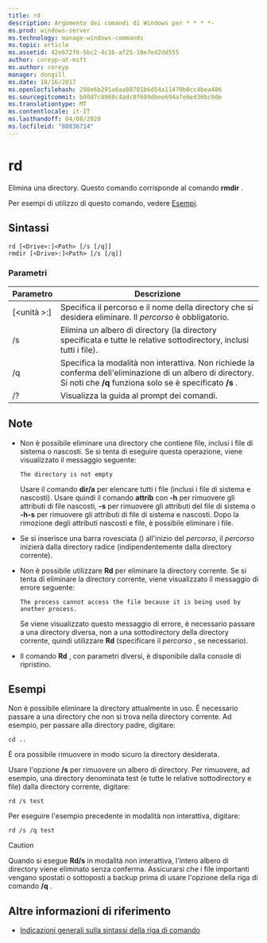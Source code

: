 ```yaml
---
title: rd
description: Argomento dei comandi di Windows per * * * *-
ms.prod: windows-server
ms.technology: manage-windows-commands
ms.topic: article
ms.assetid: 42e672f6-5bc2-4c16-af25-18e7ed2dd555
author: coreyp-at-msft
ms.author: coreyp
manager: dongill
ms.date: 10/16/2017
ms.openlocfilehash: 298e6b291a6aa08701b6d54a11470b0cc4bea486
ms.sourcegitcommit: b00d7c8968c4adc8f699dbee694afe6ed36bc9de
ms.translationtype: MT
ms.contentlocale: it-IT
ms.lasthandoff: 04/08/2020
ms.locfileid: "80836714"
---
```

# <a name="rd"></a>rd



Elimina una directory. Questo comando corrisponde al comando **rmdir** .

Per esempi di utilizzo di questo comando, vedere [Esempi](#BKMK_examples).

## <a name="syntax"></a>Sintassi

```
rd [<Drive>:]<Path> [/s [/q]]
rmdir [<Drive>:]<Path> [/s [/q]]
```

### <a name="parameters"></a>Parametri

|     Parametro     |                                                                 Descrizione                                                                  |
|-------------------|----------------------------------------------------------------------------------------------------------------------------------------------|
| [\<unità >:]<Path> |                      Specifica il percorso e il nome della directory che si desidera eliminare. Il *percorso* è obbligatorio.                       |
|        /s         |                     Elimina un albero di directory (la directory specificata e tutte le relative sottodirectory, inclusi tutti i file).                      |
|        /q         | Specifica la modalità non interattiva. Non richiede la conferma dell'eliminazione di un albero di directory. Si noti che **/q** funziona solo se è specificato **/s** . |
|        /?         |                                                     Visualizza la guida al prompt dei comandi.                                                     |

## <a name="remarks"></a>Note

-   Non è possibile eliminare una directory che contiene file, inclusi i file di sistema o nascosti. Se si tenta di eseguire questa operazione, viene visualizzato il messaggio seguente:

    `The directory is not empty`

    Usare il comando **dir/a** per elencare tutti i file (inclusi i file di sistema e nascosti). Usare quindi il comando **attrib** con **-h** per rimuovere gli attributi di file nascosti, **-s** per rimuovere gli attributi del file di sistema o **-h-s** per rimuovere gli attributi di file di sistema e nascosti. Dopo la rimozione degli attributi nascosti e file, è possibile eliminare i file.
-   Se si inserisce una barra rovesciata (\) all'inizio del *percorso*, il *percorso* inizierà dalla directory radice (indipendentemente dalla directory corrente).
-   Non è possibile utilizzare **Rd** per eliminare la directory corrente. Se si tenta di eliminare la directory corrente, viene visualizzato il messaggio di errore seguente:

    `The process cannot access the file because it is being used by another process.`

    Se viene visualizzato questo messaggio di errore, è necessario passare a una directory diversa, non a una sottodirectory della directory corrente, quindi utilizzare **Rd** (specificare il *percorso* , se necessario).
-   Il comando **Rd** , con parametri diversi, è disponibile dalla console di ripristino.

## <a name="examples"></a><a name=BKMK_examples></a>Esempi

Non è possibile eliminare la directory attualmente in uso. È necessario passare a una directory che non si trova nella directory corrente. Ad esempio, per passare alla directory padre, digitare:
```
cd ..
```
È ora possibile rimuovere in modo sicuro la directory desiderata.

Usare l'opzione **/s** per rimuovere un albero di directory. Per rimuovere, ad esempio, una directory denominata test (e tutte le relative sottodirectory e file) dalla directory corrente, digitare:
```
rd /s test
```
Per eseguire l'esempio precedente in modalità non interattiva, digitare:
```
rd /s /q test
```

> [!CAUTION]
> Quando si esegue **Rd/s** in modalità non interattiva, l'intero albero di directory viene eliminato senza conferma. Assicurarsi che i file importanti vengano spostati o sottoposti a backup prima di usare l'opzione della riga di comando **/q** .

## <a name="additional-references"></a>Altre informazioni di riferimento

- [Indicazioni generali sulla sintassi della riga di comando](command-line-syntax-key.md)